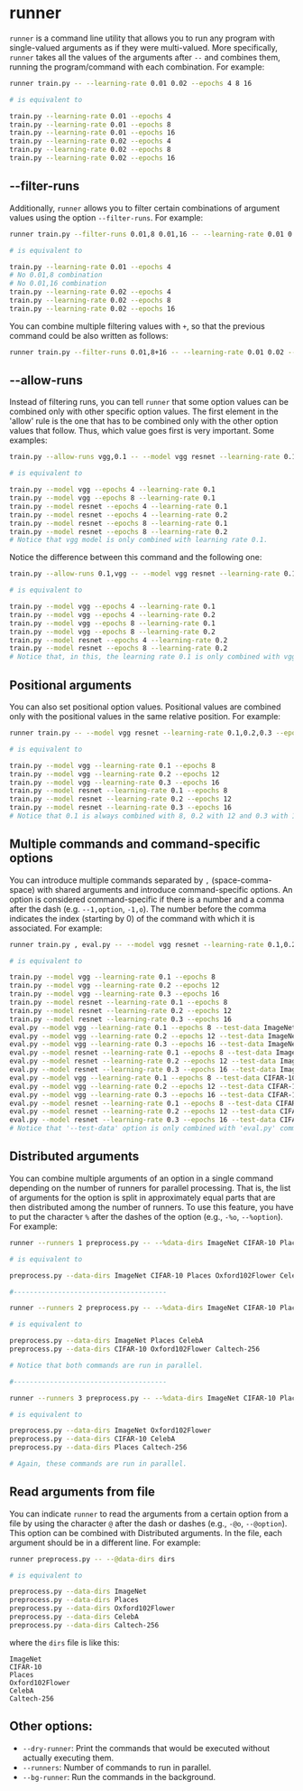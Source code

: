# runner

`runner` is a command line utility that allows you to run any program with single-valued arguments as if they were multi-valued.
More specifically, `runner` takes all the values of the arguments after `--` and combines them, running the program/command with each combination.
For example:

```sh
runner train.py -- --learning-rate 0.01 0.02 --epochs 4 8 16

# is equivalent to

train.py --learning-rate 0.01 --epochs 4
train.py --learning-rate 0.01 --epochs 8
train.py --learning-rate 0.01 --epochs 16
train.py --learning-rate 0.02 --epochs 4
train.py --learning-rate 0.02 --epochs 8
train.py --learning-rate 0.02 --epochs 16
```

## --filter-runs

Additionally, `runner` allows you to filter certain combinations of argument values using the option `--filter-runs`.
For example:

```sh
runner train.py --filter-runs 0.01,8 0.01,16 -- --learning-rate 0.01 0.02 --epochs 4 8 16

# is equivalent to

train.py --learning-rate 0.01 --epochs 4
# No 0.01,8 combination
# No 0.01,16 combination
train.py --learning-rate 0.02 --epochs 4
train.py --learning-rate 0.02 --epochs 8
train.py --learning-rate 0.02 --epochs 16
```

You can combine multiple filtering values with `+`, so that the previous command could be also written as follows:
```sh
runner train.py --filter-runs 0.01,8+16 -- --learning-rate 0.01 0.02 --epochs 4 8 16
```

## --allow-runs

Instead of filtering runs, you can tell `runner` that some option values can be combined only with other specific option values.
The first element in the 'allow' rule is the one that has to be combined only with the other option values that follow.
Thus, which value goes first is very important.
Some examples:

```sh
train.py --allow-runs vgg,0.1 -- --model vgg resnet --learning-rate 0.1,0.2 --epochs 4 8

# is equivalent to

train.py --model vgg --epochs 4 --learning-rate 0.1
train.py --model vgg --epochs 8 --learning-rate 0.1
train.py --model resnet --epochs 4 --learning-rate 0.1
train.py --model resnet --epochs 4 --learning-rate 0.2
train.py --model resnet --epochs 8 --learning-rate 0.1
train.py --model resnet --epochs 8 --learning-rate 0.2
# Notice that vgg model is only combined with learning rate 0.1.
```
Notice the difference between this command and the following one:

```sh
train.py --allow-runs 0.1,vgg -- --model vgg resnet --learning-rate 0.1,0.2 --epochs 4 8

# is equivalent to

train.py --model vgg --epochs 4 --learning-rate 0.1
train.py --model vgg --epochs 4 --learning-rate 0.2
train.py --model vgg --epochs 8 --learning-rate 0.1
train.py --model vgg --epochs 8 --learning-rate 0.2
train.py --model resnet --epochs 4 --learning-rate 0.2
train.py --model resnet --epochs 8 --learning-rate 0.2
# Notice that, in this, the learning rate 0.1 is only combined with vgg model.
```

## Positional arguments

You can also set positional option values.
Positional values are combined only with the positional values in the same relative position.
For example:

```sh
runner train.py -- --model vgg resnet --learning-rate 0.1,0.2,0.3 --epochs 8,12,16

# is equivalent to

train.py --model vgg --learning-rate 0.1 --epochs 8
train.py --model vgg --learning-rate 0.2 --epochs 12
train.py --model vgg --learning-rate 0.3 --epochs 16
train.py --model resnet --learning-rate 0.1 --epochs 8
train.py --model resnet --learning-rate 0.2 --epochs 12
train.py --model resnet --learning-rate 0.3 --epochs 16
# Notice that 0.1 is always combined with 8, 0.2 with 12 and 0.3 with 16.
```

## Multiple commands and command-specific options

You can introduce multiple commands separated by ` , ` (space-comma-space) with shared arguments and introduce command-specific options.
An option is considered command-specific if there is a number and a comma after the dash (e.g. `--1,option`, `-1,o`).
The number before the comma indicates the index (starting by 0) of the command with which it is associated.
For example:

```sh
runner train.py , eval.py -- --model vgg resnet --learning-rate 0.1,0.2,0.3 --epochs 8,12,16 --1,test-data ImageNet CIFAR-10

# is equivalent to

train.py --model vgg --learning-rate 0.1 --epochs 8
train.py --model vgg --learning-rate 0.2 --epochs 12
train.py --model vgg --learning-rate 0.3 --epochs 16
train.py --model resnet --learning-rate 0.1 --epochs 8
train.py --model resnet --learning-rate 0.2 --epochs 12
train.py --model resnet --learning-rate 0.3 --epochs 16
eval.py --model vgg --learning-rate 0.1 --epochs 8 --test-data ImageNet
eval.py --model vgg --learning-rate 0.2 --epochs 12 --test-data ImageNet
eval.py --model vgg --learning-rate 0.3 --epochs 16 --test-data ImageNet
eval.py --model resnet --learning-rate 0.1 --epochs 8 --test-data ImageNet
eval.py --model resnet --learning-rate 0.2 --epochs 12 --test-data ImageNet
eval.py --model resnet --learning-rate 0.3 --epochs 16 --test-data ImageNet
eval.py --model vgg --learning-rate 0.1 --epochs 8 --test-data CIFAR-10
eval.py --model vgg --learning-rate 0.2 --epochs 12 --test-data CIFAR-10
eval.py --model vgg --learning-rate 0.3 --epochs 16 --test-data CIFAR-10
eval.py --model resnet --learning-rate 0.1 --epochs 8 --test-data CIFAR-10
eval.py --model resnet --learning-rate 0.2 --epochs 12 --test-data CIFAR-10
eval.py --model resnet --learning-rate 0.3 --epochs 16 --test-data CIFAR-10
# Notice that '--test-data' option is only combined with 'eval.py' command.
```

## Distributed arguments

You can combine multiple arguments of an option in a single command depending on the number of runners for parallel processing. That is, the list of arguments for the option is split in approximately equal parts that are then distributed among the number of runners. To use this feature, you have to put the character `%` after the dashes of the option (e.g., `-%o`, `--%option`). For example:


```sh
runner --runners 1 preprocess.py -- --%data-dirs ImageNet CIFAR-10 Places Oxford102Flower CelebA Caltech-256

# is equivalent to

preprocess.py --data-dirs ImageNet CIFAR-10 Places Oxford102Flower CelebA Caltech-256

#--------------------------------------

runner --runners 2 preprocess.py -- --%data-dirs ImageNet CIFAR-10 Places Oxford102Flower CelebA Caltech-256

# is equivalent to

preprocess.py --data-dirs ImageNet Places CelebA
preprocess.py --data-dirs CIFAR-10 Oxford102Flower Caltech-256

# Notice that both commands are run in parallel.

#--------------------------------------

runner --runners 3 preprocess.py -- --%data-dirs ImageNet CIFAR-10 Places Oxford102Flower CelebA Caltech-256

# is equivalent to

preprocess.py --data-dirs ImageNet Oxford102Flower
preprocess.py --data-dirs CIFAR-10 CelebA
preprocess.py --data-dirs Places Caltech-256

# Again, these commands are run in parallel.
```

## Read arguments from file

You can indicate `runner` to read the arguments from a certain option from a file by using the character `@` after the dash or dashes (e.g., `-@o`, `--@option`). This option can be combined with Distributed arguments. In the file, each argument should be in a different line. For example:

```sh
runner preprocess.py -- --@data-dirs dirs

# is equivalent to

preprocess.py --data-dirs ImageNet
preprocess.py --data-dirs Places
preprocess.py --data-dirs Oxford102Flower
preprocess.py --data-dirs CelebA
preprocess.py --data-dirs Caltech-256
```

where the `dirs` file is like this:

```text
ImageNet
CIFAR-10
Places
Oxford102Flower
CelebA
Caltech-256
```


## Other options:

- `--dry-runner`: Print the commands that would be executed without actually executing them.
- `--runners`: Number of commands to run in parallel.
- `--bg-runner`: Run the commands in the background.
